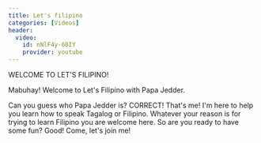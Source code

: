 ```yaml
---
title: Let's filipino
categories: [Videos]
header:
  video:
    id: nNlF4y-60IY
    provider: youtube
---
```


WELCOME TO LET'S FILIPINO! 

Mabuhay! Welcome to Let's Filipino with Papa Jedder. 

Can you guess who Papa Jedder is? CORRECT! That's me! I'm here to help you learn how to speak Tagalog or Filipino. Whatever your reason is for trying to learn Filipino you are welcome here. So are you ready to have some fun? Good! Come, let's join me!